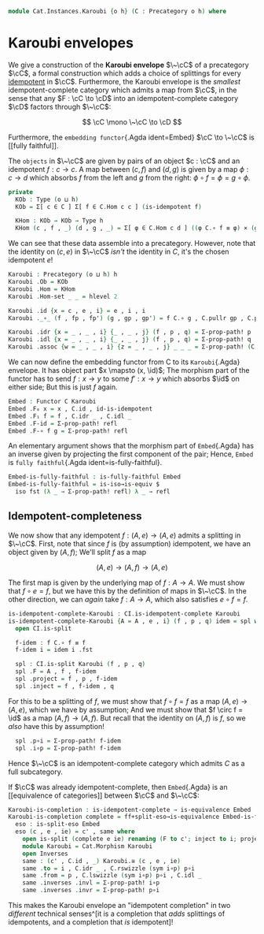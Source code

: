 <!--
```agda
open import Cat.Functor.Equivalence
open import Cat.Functor.Properties
open import Cat.Morphism
open import Cat.Prelude

import Cat.Diagram.Idempotent as CI
```
-->

```agda
module Cat.Instances.Karoubi {o h} (C : Precategory o h) where
```

<!--
```agda
open CI C
import Cat.Reasoning C as C
open C.HLevel-instance
open Precategory
open Functor
```
-->

# Karoubi envelopes

We give a construction of the **Karoubi envelope** $\~\cC$ of a
precategory $\cC$, a formal construction which adds a choice of
splittings for every [idempotent] in $\cC$. Furthermore, the Karoubi
envelope is the _smallest_ idempotent-complete category which admits a
map from $\cC$, in the sense that any $F : \cC \to \cD$ into an
idempotent-complete category $\cD$ factors through $\~\cC$:

$$
\cC \mono \~\cC \to \cD
$$

Furthermore, the `embedding functor`{.Agda ident=Embed} $\cC \to
\~\cC$ is [[fully faithful]].

[idempotent]: Cat.Diagram.Idempotent.html

The `objects` in $\~\cC$ are given by pairs of an object $c : \cC$
and an idempotent $f : c \to c$. A map between $(c,f)$ and $(d,g)$ is
given by a map $\phi : c \to d$ which absorbs $f$ from the left and $g$
from the right: $\phi \circ f = \phi = g \circ \phi$.

```agda
private
  KOb : Type (o ⊔ h)
  KOb = Σ[ c ∈ C ] Σ[ f ∈ C.Hom c c ] (is-idempotent f)

  KHom : KOb → KOb → Type h
  KHom (c , f , _) (d , g , _) = Σ[ φ ∈ C.Hom c d ] ((φ C.∘ f ≡ φ) × (g C.∘ φ ≡ φ))
```

We can see that these data assemble into a precategory. However, note
that the identity on $(c,e)$ in $\~\cC$ _isn't_ the identity in $C$,
it's the chosen idempotent $e$!

```agda
Karoubi : Precategory (o ⊔ h) h
Karoubi .Ob = KOb
Karoubi .Hom = KHom
Karoubi .Hom-set _ _ = hlevel 2

Karoubi .id {x = c , e , i} = e , i , i
Karoubi ._∘_ (f , fp , fp') (g , gp , gp') = f C.∘ g , C.pullr gp , C.pulll fp'

Karoubi .idr {x = _ , _ , i} {_ , _ , j} (f , p , q) = Σ-prop-path! p
Karoubi .idl {x = _ , _ , i} {_ , _ , j} (f , p , q) = Σ-prop-path! q
Karoubi .assoc {w = _ , _ , i} {z = _ , _ , j} _ _ _ = Σ-prop-path! (C.assoc _ _ _)
```

We can now define the embedding functor from C to its `Karoubi`{.Agda}
envelope. It has object part $x \mapsto (x, \id)$; The morphism
part of the functor has to send $f : x \to y$ to some $f' : x \to y$
which absorbs $\id$ on either side; But this is just $f$ again.

```agda
Embed : Functor C Karoubi
Embed .F₀ x = x , C.id , id-is-idempotent
Embed .F₁ f = f , C.idr _ , C.idl _
Embed .F-id = Σ-prop-path! refl
Embed .F-∘ f g = Σ-prop-path! refl
```

An elementary argument shows that the morphism part of `Embed`{.Agda}
has an inverse given by projecting the first component of the pair;
Hence, `Embed` is `fully faithful`{.Agda ident=is-fully-faithful}.

```agda
Embed-is-fully-faithful : is-fully-faithful Embed
Embed-is-fully-faithful = is-iso→is-equiv $
  iso fst (λ _ → Σ-prop-path! refl) λ _ → refl
```

## Idempotent-completeness

We now show that any idempotent $f : (A, e) \to (A, e)$ admits a
splitting in $\~\cC$. First, note that since $f$ is (by assumption)
idempotent, we have an object given by $(A, f)$; We'll split $f$ as a
map

$$
(A, e) \to (A, f) \to (A, e)
$$

The first map is given by the underlying map of $f : A \to A$. We must
show that $f \circ e = f$, but we have this by the definition of maps in
$\~\cC$. In the other direction, we can _again_ take $f : A \to A$,
which also satisfies $e \circ f = f$.

```agda
is-idempotent-complete-Karoubi : CI.is-idempotent-complete Karoubi
is-idempotent-complete-Karoubi {A = A , e , i} (f , p , q) idem = spl where
  open CI.is-split

  f-idem : f C.∘ f ≡ f
  f-idem i = idem i .fst

  spl : CI.is-split Karoubi (f , p , q)
  spl .F = A , f , f-idem
  spl .project = f , p , f-idem
  spl .inject = f , f-idem , q
```

For this to be a splitting of $f$, we must show that $f \circ f = f$ as
a map $(A, e) \to (A, e)$, which we have by assumption; And we must show
that $f \circ f = \id$ as a map $(A, f) \to (A, f)$. But recall
that the identity on $(A, f)$ is $f$, so we _also_ have this by
assumption!

```agda
  spl .p∘i = Σ-prop-path! f-idem
  spl .i∘p = Σ-prop-path! f-idem
```

Hence $\~\cC$ is an idempotent-complete category which admits $C$ as
a full subcategory.

If $\cC$ was already idempotent-complete, then `Embed`{.Agda} is an
[[equivalence of categories]] between $\cC$ and $\~\cC$:

```agda
Karoubi-is-completion : is-idempotent-complete → is-equivalence Embed
Karoubi-is-completion complete = ff+split-eso→is-equivalence Embed-is-fully-faithful eso where
  eso : is-split-eso Embed
  eso (c , e , ie) = c' , same where
    open is-split (complete e ie) renaming (F to c'; inject to i; project to p)
    module Karoubi = Cat.Morphism Karoubi
    open Inverses
    same : (c' , C.id , _) Karoubi.≅ (c , e , ie)
    same .to = i , C.idr _ , C.rswizzle (sym i∘p) p∘i
    same .from = p , C.lswizzle (sym i∘p) p∘i , C.idl _
    same .inverses .invl = Σ-prop-path! i∘p
    same .inverses .invr = Σ-prop-path! p∘i
```

This makes the Karoubi envelope an "idempotent completion" in two *different* technical
senses^[it is a completion that *adds* splittings of idempotents, and a completion that *is* idempotent]!
